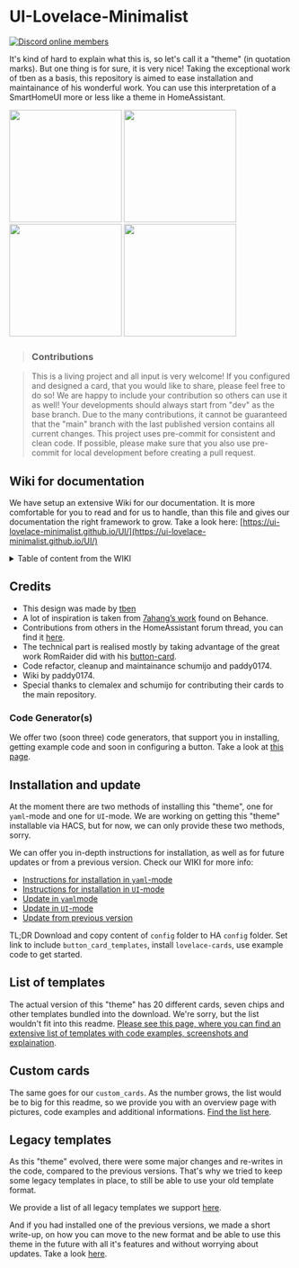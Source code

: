 # UI-Lovelace-Minimalist

[![Discord online members](https://badgen.net/discord/online-members/TPXg9b7GfR)](https://discord.gg/TPXg9b7GfR)

It's kind of hard to explain what this is, so let's call it a "theme" (in quotation marks). But one thing is for sure, it is very nice! Taking the exceptional work of tben as a basis, this repository is aimed to ease installation and maintainance of his wonderful work. You can use this interpretation of a SmartHomeUI more or less like a theme in HomeAssistant.

<img src="./docs/assets/img/example_home.png" width="200"> <img src="./docs/assets/img/example_temperature.png" width="200"> <img src="./docs/assets/img/example_consumption.png" width="200"> <img src="./docs/assets/img/example_localisation.png" width="200">

> ### Contributions

> This is a living project and all input is very welcome! If you configured and designed a card, that you would like to share, please feel free to do so! We are happy to include your contribution so others can use it as well!
Your developments should always start from "dev" as the base branch. Due to the many contributions, it cannot be guaranteed that the "main" branch with the last published version contains all current changes.
This project uses pre-commit for consistent and clean code. If possible, please make sure that you also use pre-commit for local development before creating a pull request.

## Wiki for documentation

We have setup an extensive Wiki for our documentation. It is more comfortable for you to read and for us to handle, than this file and gives our documentation the right framework to grow.
Take a look here: [https://ui-lovelace-minimalist.github.io/UI/](https://ui-lovelace-minimalist.github.io/UI/)

<details>
<summary>Table of content from the WIKI</summary>
<br>

<table>
<tr>
<th style="width: 25%;">Installation and update</th>
<th style="width: 25%;">Usage</th>
<th style="width: 25%;">Development</th>
<th style="width: 25%;">CodeGenerators</th>
</tr>
<tr>
  <td style="vertical-align: top;">
    <p>We have provided different guides to help you install and update this "theme"</p>
  </td>
  <td style="vertical-align: top;">
    <p>These usage guides give you a deeper knowledge about this "theme"</p>
  </td>
  <td style="vertical-align: top;">
    <p>This is our developer corner</p>
  </td>
  <td style="vertical-align: top;">
    <p>Generate some code</p>
  </td>
<tr>
<td style="vertical-align: top;">
  <p>
    <a href="https://ui-lovelace-minimalist.netlify.app/installation">Installation</a><br>
    <a href="https://ui-lovelace-minimalist.netlify.app/installation/yaml-mode">&raquo;&nbsp;Yaml-mode</a><br>
    <a href="https://ui-lovelace-minimalist.netlify.app/installation/ui-mode">&raquo;&nbsp;UI-mode</a><br>
    <a href="https://ui-lovelace-minimalist.netlify.app/installation/update">&raquo;&nbsp;Update</a><br>
    <a href="https://ui-lovelace-minimalist.netlify.app/installation/custom_cards">&raquo;&nbsp;Custom-cards</a>
    <a href="https://ui-lovelace-minimalist.netlify.app/installation/Uninstall">&raquo;&nbsp;Uninstall</a>
  </p>
</td>
<td style="vertical-align: top;">
  <p>
    <a href="https://ui-lovelace-minimalist.netlify.app/usage">Usage</a><br>
    <a href="https://ui-lovelace-minimalist.netlify.app/usage/template_list">&raquo;&nbsp;Template list (use)</a><br>
    <a href="https://ui-lovelace-minimalist.netlify.app/usage/custom_card_list">&raquo;&nbsp;Custom-cards list</a><br>
    <a href="https://ui-lovelace-minimalist.netlify.app/usage/first_page">&raquo;&nbsp;First page</a><br>
    <a href="https://ui-lovelace-minimalist.netlify.app/usage/changing_template">&raquo;&nbsp;Changing a template</a><br>
    <a href="https://ui-lovelace-minimalist.netlify.app/usage/examples">&raquo;&nbsp;Examples</a>
  </p>
</td>
<td style="vertical-align: top;">
  <p>
    <a href="https://ui-lovelace-minimalist.netlify.app/development">Development</a><br>
    <a href="https://ui-lovelace-minimalist.netlify.app/development/custom_card">&raquo;&nbsp;Custom-card</a><br>
    <a href="https://ui-lovelace-minimalist.netlify.app/development/list_templates">&raquo;&nbsp;Template list (dev)</a><br>
    <a href="https://ui-lovelace-minimalist.netlify.app/development/legacy_templates">&raquo;&nbsp;Legacy templates</a><br>
    <a href="https://ui-lovelace-minimalist.netlify.app/development/boilerplate">&raquo;&nbsp;Boilerplate</a>
  </p>
</td>
<td style="vertical-align: top;">
  <p>
    <a href="https://ui-lovelace-minimalist.netlify.app/codegen">CodeGenerators</a><br>
    <a href="https://ui-lovelace-minimalist.netlify.app/codegen/installation">&raquo;&nbsp;Installation</a><br>
    <a href="https://ui-lovelace-minimalist.netlify.app/codegen/example">&raquo;&nbsp;Example</a><br>
    <a href="https://ui-lovelace-minimalist.netlify.app/codegen/button">&raquo;&nbsp;Button</a>
  </p>
</td>
</tr>
</table>
</details>

## Credits

- This design was made by [tben](https://community.home-assistant.io/u/tben/summary)
- A lot of inspiration is taken from [7ahang’s work](https://www.behance.net/gallery/88433905/Redesign-Smart-Home) found on Behance.
- Contributions from others in the HomeAssistant forum thread, you can find it [here](https://community.home-assistant.io/t/lovelace-ui-minimalist/322687).
- The technical part is realised mostly by taking advantage of the great work RomRaider did with his [button-card](https://github.com/custom-cards/button-card).
- Code refactor, cleanup and maintainance schumijo and paddy0174.
- Wiki by paddy0174.
- Special thanks to clemalex and schumijo for contributing their cards to the main repository.

### Code Generator(s)

We offer two (soon three) code generators, that support you in installing, getting example code and soon in configuring a button. Take a look at [this page](https://ui-lovelace-minimalist.netlify.app/codegen).

## Installation and update

At the moment there are two methods of installing this "theme", one for `yaml`-mode and one for `UI`-mode. We are working on getting this "theme" installable via HACS, but for now, we can only provide these two methods, sorry.

We can offer you in-depth instructions for installation, as well as for future updates or from a previous version. Check our WIKI for more info:

- [Instructions for installation in `yaml`-mode](https://ui-lovelace-minimalist.netlify.app/installation/yaml-mode)
- [Instructions for installation in `UI`-mode](https://ui-lovelace-minimalist.netlify.app/installation/ui-mode)
- [Update in `yaml`mode](https://ui-lovelace-minimalist.netlify.app/installation/update#yaml-mode)
- [Update in `UI`-mode](https://ui-lovelace-minimalist.netlify.app/installation/update#ui-mode)
- [Update from previous version](https://ui-lovelace-minimalist.netlify.app/installation/update#previous-version)

TL;DR
Download and copy content of `config` folder to HA `config` folder. Set link to include `button_card_templates`, install `lovelace-cards`, use example code to get started.

## List of templates

The actual version of this "theme" has 20 different cards, seven chips and other templates bundled into the download. We're sorry, but the list wouldn't fit into this readme. [Please see this page, where you can find an extensive list of templates with code examples, screenshots and explaination](https://ui-lovelace-minimalist.netlify.app/usage/template_list).

## Custom cards

The same goes for our `custom_cards`. As the number grows, the list would be to big for this readme, so we provide you with an overview page with pictures, code examples and additional informations. [Find the list here](https://ui-lovelace-minimalist.netlify.app/usage/custom_card_list).

## Legacy templates

As this "theme" evolved, there were some major changes and re-writes in the code, compared to the previous versions. That's why we tried to keep some legacy templates in place, to still be able to use your old template format.

We provide a list of all legacy templates we support [here](https://ui-lovelace-minimalist.netlify.app/development/legacy_templates).

And if you had installed one of the previous versions, we made a short write-up, on how you can move to the new format and be able to use this theme in the future with all it's features and without worrying about updates. Take a look [here](https://ui-lovelace-minimalist.netlify.app/installation/update#previous-version).

